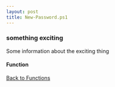 ```yaml
---
layout: post
title: New-Password.ps1
---
```


### something exciting

Some information about the exciting thing

#### Function

<script async src="https://gist-it.appspot.com/github.com/BanterBoy/scripts-blog/blob/master/PowerShell/functions/New-Password.ps1"></script>

<a href="/menu/_pages/functions.html">Back to Functions</a>
